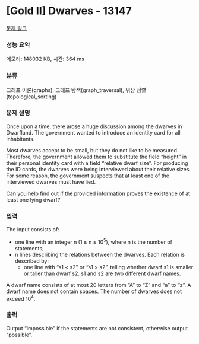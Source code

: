 # [Gold II] Dwarves - 13147 

[문제 링크](https://www.acmicpc.net/problem/13147) 

### 성능 요약

메모리: 148032 KB, 시간: 364 ms

### 분류

그래프 이론(graphs), 그래프 탐색(graph_traversal), 위상 정렬(topological_sorting)

### 문제 설명

<p>Once upon a time, there arose a huge discussion among the dwarves in Dwarfland. The government wanted to introduce an identity card for all inhabitants.</p>

<p>Most dwarves accept to be small, but they do not like to be measured. Therefore, the government allowed them to substitute the field “height” in their personal identity card with a field “relative dwarf size”. For producing the ID cards, the dwarves were being interviewed about their relative sizes. For some reason, the government suspects that at least one of the interviewed dwarves must have lied.</p>

<p>Can you help find out if the provided information proves the existence of at least one lying dwarf?</p>

### 입력 

 <p>The input consists of:</p>

<ul>
	<li>one line with an integer n (1 ≤ n ≤ 10<sup>5</sup>), where n is the number of statements;</li>
	<li>n lines describing the relations between the dwarves. Each relation is described by:
	<ul>
		<li>one line with “s1 < s2” or “s1 > s2”, telling whether dwarf s1 is smaller or taller than dwarf s2. s1 and s2 are two different dwarf names.</li>
	</ul>
	</li>
</ul>

<p>A dwarf name consists of at most 20 letters from “A” to “Z” and “a” to “z”. A dwarf name does not contain spaces. The number of dwarves does not exceed 10<sup>4</sup>.</p>

### 출력 

 <p>Output “impossible” if the statements are not consistent, otherwise output “possible”.</p>

